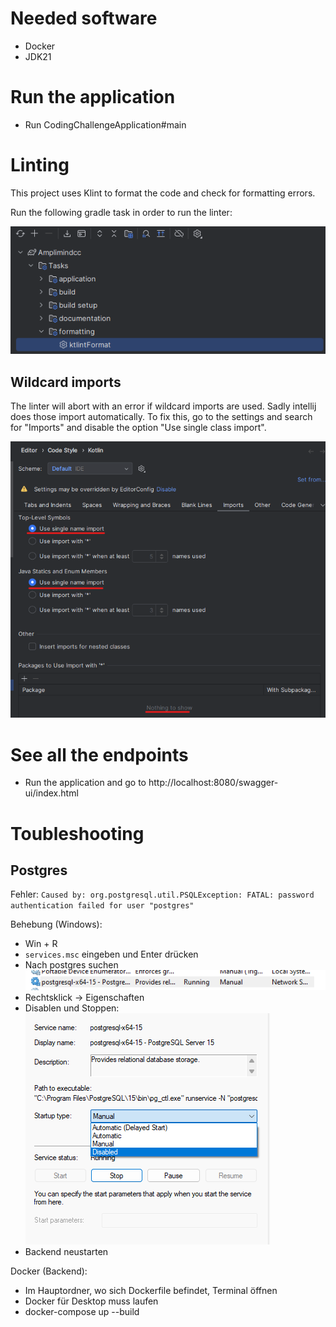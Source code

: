 # Needed software
- Docker
- JDK21

# Run the application
- Run CodingChallengeApplication#main

# Linting
This project uses Klint to format the code and check for formatting errors.

Run the following gradle task in order to run the linter:

![img_2.png](img_2.png)

## Wildcard imports
The linter will abort with an error if wildcard imports are used. Sadly intellij does those import automatically.
To fix this, go to the settings and search for "Imports" and disable the option "Use single class import".

![img_3.png](img_3.png)


# See all the endpoints
- Run the application and go to http://localhost:8080/swagger-ui/index.html

# Toubleshooting

## Postgres
Fehler: `Caused by: org.postgresql.util.PSQLException: FATAL: password authentication failed for user "postgres"`

Behebung (Windows):
 - Win + R
 - `services.msc` eingeben und Enter drücken
 - Nach postgres suchen ![img.png](img.png)
 - Rechtsklick -> Eigenschaften
 - Disablen und Stoppen: ![img_1.png](img_1.png)
 - Backend neustarten

 Docker (Backend):
 - Im Hauptordner, wo sich Dockerfile befindet, Terminal öffnen
 - Docker für Desktop muss laufen
 - docker-compose up --build
